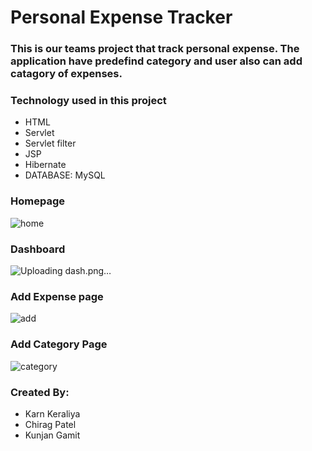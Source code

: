 # Personal Expense Tracker
### This is our teams project that track personal expense. The application have predefind category and user also can add catagory of expenses.
### Technology used in this project
<ul>
  <li>
    HTML
  </li>
  <li>Servlet</li>
  <li>Servlet filter</li>
  <li>JSP</li>
  <li>Hibernate</li>
  <li>DATABASE: MySQL</li>
</ul>

### Homepage
![home](https://github.com/KarnKeraliya/personal-expense-tracker/assets/140074942/a0c528e4-ce1c-4890-87cb-509b3863cbba)

### Dashboard
![Uploading dash.png…]()

### Add Expense page
![add](https://github.com/KarnKeraliya/personal-expense-tracker/assets/140074942/bd6f2107-9a6e-459c-8963-8f16ba9b9dad)

### Add Category Page
![category](https://github.com/KarnKeraliya/personal-expense-tracker/assets/140074942/d04be07b-8458-482e-a44b-a44bd26bd364)


### Created By:
<ul>
  <li>Karn Keraliya</li>
  <li>Chirag Patel</li>
  <li>Kunjan Gamit</li>
</ul>




